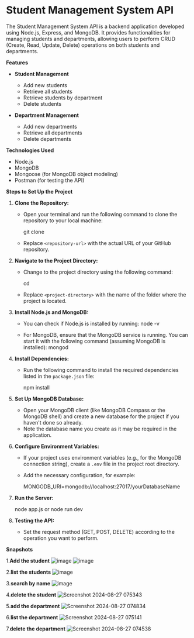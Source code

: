 # Student Management System API

The Student Management System API is a backend application developed using Node.js, Express, and MongoDB. It provides functionalities for managing students and departments, allowing users to perform CRUD (Create, Read, Update, Delete) operations on both students and departments.

 **Features**

- **Student Management**
  - Add new students
  - Retrieve all students
  - Retrieve students by department
  - Delete students

- **Department Management**
  - Add new departments
  - Retrieve all departments
  - Delete departments

 **Technologies Used**

- Node.js
- MongoDB
- Mongoose (for MongoDB object modeling)
- Postman (for testing the API)


**Steps to Set Up the Project**

1. **Clone the Repository:**
   - Open your terminal and run the following command to clone the repository to your local machine:
     
     git clone <repository-url>

   - Replace `<repository-url>` with the actual URL of your GitHub repository.

2. **Navigate to the Project Directory:**
   - Change to the project directory using the following command:
   
     cd <project-directory>
     
   - Replace `<project-directory>` with the name of the folder where the project is located.

3. **Install Node.js and MongoDB:**
   - You can check if Node.js is installed by running:
     node -v
    
   - For MongoDB, ensure that the MongoDB service is running. You can start it with the following command (assuming MongoDB is installed):
     mongod
     

4. **Install Dependencies:**
   - Run the following command to install the required dependencies listed in the `package.json` file:
    
     npm install
   

5. **Set Up MongoDB Database:**
   - Open your MongoDB client (like MongoDB Compass or the MongoDB shell) and create a new database for the project if you haven't done so already.
   - Note the database name you create as it may be required in the application.

6. **Configure Environment Variables:**
   - If your project uses environment variables (e.g., for the MongoDB connection string), create a `.env` file in the project root directory.
   - Add the necessary configuration, for example:
     
     MONGODB_URI=mongodb://localhost:27017/yourDatabaseName

7. **Run the Server:**

     node app.js or node run dev

8. **Testing the API:**
   
   - Set the request method (GET, POST, DELETE) according to the operation you want to perform.



**Snapshots**

1.**Add the student**
![image](https://github.com/user-attachments/assets/6665a7eb-8f8c-409a-bb47-b722bd149c76)
![image](https://github.com/user-attachments/assets/5e268239-5ea0-496f-ac93-699639e5780b)

2.**list the students**
![image](https://github.com/user-attachments/assets/2894f397-6d2d-4296-9046-d7150f28ad79)

3.**search by name**
![image](https://github.com/user-attachments/assets/80991fae-32a3-4378-bff2-beb5429f2786)

4.**delete the student**
![Screenshot 2024-08-27 075343](https://github.com/user-attachments/assets/eff7f8ae-6db9-441a-85ee-b94b9cb0786a)

5.**add the department**
![Screenshot 2024-08-27 074834](https://github.com/user-attachments/assets/8f3fa2a1-799d-4dd4-92f6-2ddcd0ad94b6)

6.**list the department**
![Screenshot 2024-08-27 075141](https://github.com/user-attachments/assets/30890cb1-2a25-43ac-b774-51ba0adf73c6)

7.**delete the department**
![Screenshot 2024-08-27 074538](https://github.com/user-attachments/assets/42613eee-7fe4-45aa-9d9d-5bfc743a81c9)





 
